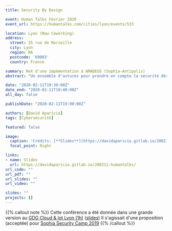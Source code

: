 ```yaml
---
title: Security By Design

event: Human Talks Février 2020
event_url: https://humantalks.com/cities/lyon/events/533

location: Lyon (Now Coworking)
address:
  street: 35 rue de Marseille
  city: Lyon
  region: RA
  postcode: '69003'
  country: France

summary: ReX d'une impémentation à AMADEUS (Sophia-Antipolis)
abstract: "Un ensemble d'astuces pour prendre en compte la sécurité dès la conception. Je partagerai mon expérience au sein d'une implémentation à AMADEUS (Sophia-Antipolis)."

date: "2020-02-11T19:30:00Z"
date_end: "2020-02-11T19:40:00Z"
all_day: false

publishDate: "2020-02-11T19:00:00Z"

authors: [David Aparicio]
tags: [Cybersécurité]

featured: false

image:
  caption: 'Crédits: [**Slides**](https://davidaparicio.gitlab.io/200211-humantalks/)'
  focal_point: Right

links:
- name: Slides
  url: https://davidaparicio.gitlab.io/200211-humantalks/
url_code: ""
url_pdf: ""
url_slides: ""
url_video: ""

slides: ""
projects: []
---
```


{{% callout note %}}
Cette conférence a été donnée dans une grande version au [GDG Cloud & Iot Lyon (1h)](../la-sauvegarde-de-kerberos/) ([slides](https://davidaparicio.gitlab.io/200213-gdglyon/))
Il s'agissait d'une proposition (acceptée) pour [Sophia Security Camp 2019](../agilite-et-securite-numeriques/)
{{% /callout %}}